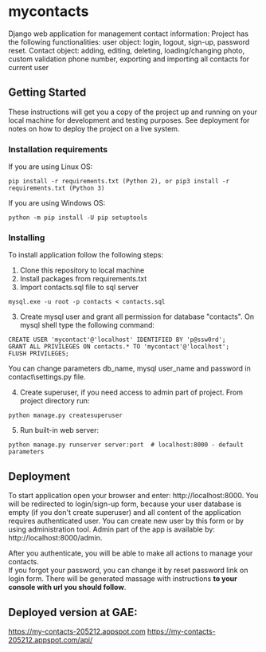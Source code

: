 # mycontacts
Django web application for management contact information: Project has the following functionalities: user object: login, logout, sign-up, password reset. Contact object: adding, editing, deleting, loading/changing photo, custom validation phone number, exporting and importing all contacts for current user
## Getting Started

These instructions will get you a copy of the project up and running on your local machine for development and testing purposes. See deployment for notes on how to deploy the project on a live system.
### Installation requirements
If you are using Linux OS:
```
pip install -r requirements.txt (Python 2), or pip3 install -r requirements.txt (Python 3)
```
If you are using Windows OS:
```
python -m pip install -U pip setuptools
```
### Installing
To install application follow the following steps:  
1. Clone this repository to local machine
2. Install packages from requirements.txt
3. Import contacts.sql file to sql server
```
mysql.exe -u root -p contacts < contacts.sql
```
3. Create mysql user and grant all permission for database "contacts". On mysql shell type the following command:
```
CREATE USER 'mycontact'@'localhost' IDENTIFIED BY 'p@ssw0rd';
GRANT ALL PRIVILEGES ON contacts.* TO 'mycontact'@'localhost';
FLUSH PRIVILEGES;
```
You can change parameters db_name, mysql user_name and password in contact\settings.py file.  

4. Create superuser, if you need access to admin part of project. From project directory run:
```
python manage.py createsuperuser
```
5. Run built-in web server:
```
python manage.py runserver server:port  # localhost:8000 - default parameters
```
## Deployment
To start application open your browser and enter: http://localhost:8000. You will be redirected to login/sign-up form, because your user database is empty (if you don't create superuser) and all content of the application requires authenticated user. You can create new user by this form or by using administration tool. Admin part of the app is available by: http://localhost:8000/admin.  

After you authenticate, you will be able to make all actions to manage your contacts.  
If you forgot your password, you can change it by reset password link on login form. There will be generated massage with instructions __to your console with url you should follow__.

## Deployed version at GAE:

https://my-contacts-205212.appspot.com
https://my-contacts-205212.appspot.com/api/

